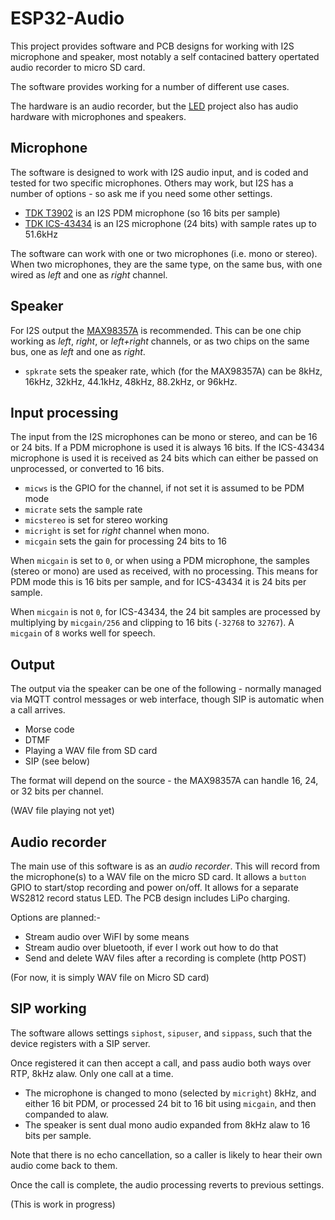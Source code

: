 # ESP32-Audio

This project provides software and PCB designs for working with I2S microphone and speaker, most notably a self contacined battery opertated audio recorder to micro SD card.

The software provides working for a number of different use cases.

The hardware is an audio recorder, but the [LED](https://github.com/revk/ESP32-LED) project also has audio hardware with microphones and speakers.

## Microphone

The software is designed to work with I2S audio input, and is coded and tested for two specific microphones. Others may work, but I2S has a number of options - so ask me if you need some other settings.

* [TDK T3902](https://www.lcsc.com/datasheet/lcsc_datasheet_2401291125_TDK-InvenSense-MMICT390200012_C3171752.pdf) is an I2S PDM microphone (so 16 bits per sample)
* [TDK ICS-43434](https://www.lcsc.com/datasheet/lcsc_datasheet_2312010321_TDK-InvenSense-ICS-43434_C5656610.pdf) is an I2S microphone (24 bits) with sample rates up to 51.6kHz

The software can work with one or two microphones (i.e. mono or stereo). When two microphones, they are the same type, on the same bus, with one wired as *left* and one as *right* channel. 

## Speaker

For I2S output the [MAX98357A](https://www.lcsc.com/datasheet/lcsc_datasheet_2106070436_Analog-Devices-Inc--Maxim-Integrated-MAX98357AEWL-T_C2682619.pdf) is recommended. This can be one chip working as *left*, *right*, or *left+right* channels, or as two chips on the same bus, one as *left* and one as *right*.

* `spkrate` sets the speaker rate, which (for the MAX98357A) can be 8kHz, 16kHz, 32kHz, 44.1kHz, 48kHz, 88.2kHz, or 96kHz.

## Input processing

The input from the I2S microphones can be mono or stereo, and can be 16 or 24 bits. If a PDM microphone is used it is always 16 bits. If the ICS-43434 microphone is used it is received as 24 bits which can either be passed on unprocessed, or converted to 16 bits.

* `micws` is the GPIO for the channel, if not set it is assumed to be PDM mode
* `micrate` sets the sample rate
* `micstereo` is set for stereo working
* `micright` is set for *right* channel when mono.
* `micgain` sets the gain for processing 24 bits to 16

When `micgain` is set to `0`, or when using a PDM microphone, the samples (stereo or mono) are used as received, with no processing. This means for PDM mode this is 16 bits per sample, and for ICS-43434 it is 24 bits per sample.

When `micgain` is not `0`, for ICS-43434, the 24 bit samples are processed by multiplying by `micgain/256` and clipping to 16 bits (`-32768` to `32767`). A `micgain` of `8` works well for speech.

## Output

The output via the speaker can be one of the following - normally managed via MQTT control messages or web interface, though SIP is automatic when a call arrives.

* Morse code
* DTMF
* Playing a WAV file from SD card
* SIP (see below)

The format will depend on the source - the MAX98357A can handle 16, 24, or 32 bits per channel.

(WAV file playing not yet)

## Audio recorder

The main use of this software is as an *audio recorder*. This will record from the microphone(s) to a WAV file on the micro SD card. It allows a `button` GPIO to start/stop recording and power on/off. It allows for a separate WS2812 record status LED. The PCB design includes LiPo charging.

Options are planned:-

* Stream audio over WiFI by some means
* Stream audio over bluetooth, if ever I work out how to do that
* Send and delete WAV files after a recording is complete (http POST)

(For now, it is simply WAV file on Micro SD card)

## SIP working

The software allows settings `siphost`, `sipuser`, and `sippass`, such that the device registers with a SIP server.

Once registered it can then accept a call, and pass audio both ways over RTP, 8kHz alaw. Only one call at a time.

* The microphone is changed to mono (selected by `micright`) 8kHz, and either 16 bit PDM, or processed 24 bit to 16 bit using `micgain`, and then companded to alaw.
* The speaker is sent dual mono audio expanded from 8kHz alaw to 16 bits per sample.

Note that there is no echo cancellation, so a caller is likely to hear their own audio come back to them.

Once the call is complete, the audio processing reverts to previous settings.

(This is work in progress)
